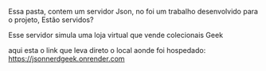 Essa pasta, contem um servidor Json, no foi um trabalho desenvolvido para o projeto, Estão
servidos?

Esse servidor simula uma loja virtual que vende colecionais Geek

aqui esta o link que leva direto o local aonde foi hospedado: https://jsonnerdgeek.onrender.com
